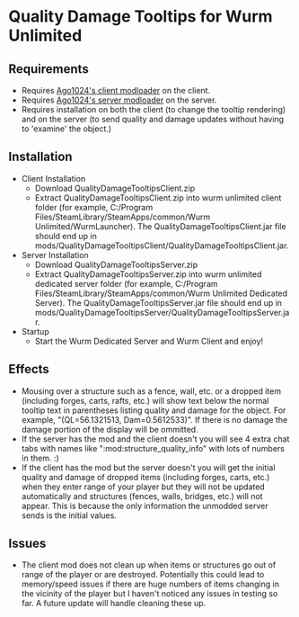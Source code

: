 # Quality Damage Tooltips for Wurm Unlimited

## Requirements
* Requires [Ago1024's client modloader](https://github.com/ago1024/WurmClientModLauncher/releases/latest) on the client.
* Requires [Ago1024's server modloader](https://github.com/ago1024/WurmServerModLauncher/releases/latest) on the server.
* Requires installation on both the client (to change the tooltip rendering) and on the server 
(to send quality and damage updates without having to 'examine' the object.)

## Installation
* Client Installation
  * Download QualityDamageTooltipsClient.zip
  * Extract QualityDamageTooltipsClient.zip into wurm unlimited client folder 
(for example, C:/Program Files/SteamLibrary/SteamApps/common/Wurm Unlimited/WurmLauncher). 
The QualityDamageTooltipsClient.jar file should end up in 
mods/QualityDamageTooltipsClient/QualityDamageTooltipsClient.jar.
* Server Installation
  * Download QualityDamageTooltipsServer.zip
  * Extract QualityDamageTooltipsServer.zip into wurm unlimited dedicated server folder 
(for example, C:/Program Files/SteamLibrary/SteamApps/common/Wurm Unlimited Dedicated Server). 
The QualityDamageTooltipsServer.jar file should end up in 
mods/QualityDamageTooltipsServer/QualityDamageTooltipsServer.jar.
* Startup
  * Start the Wurm Dedicated Server and Wurm Client and enjoy!

## Effects
* Mousing over a structure such as a fence, wall, etc. or a dropped item (including forges, carts, rafts, etc.) will 
show text below the normal tooltip text in parentheses listing quality and damage for the object. For example, "(QL=56.1321513, Dam=0.5612533)". 
If there is no damage the damage portion of the display will be ommitted.
* If the server has the mod and the client doesn't you will see 4 extra chat tabs with names like ":mod:structure_quality_info" with lots of numbers in them. :)
* If the client has the mod but the server doesn't you will get the initial quality and damage of dropped items (including forges, carts, etc.) when they 
enter range of your player but they will not be updated automatically and structures (fences, walls, bridges, etc.) will not appear. This is because the only information
the unmodded server sends is the initial values.

## Issues
* The client mod does not clean up when items or structures go out of range of the player or are destroyed. Potentially this could lead to 
memory/speed issues if there are huge numbers of items changing in the vicinity of the player but I haven't noticed any issues in testing so far. 
A future update will handle cleaning these up.
